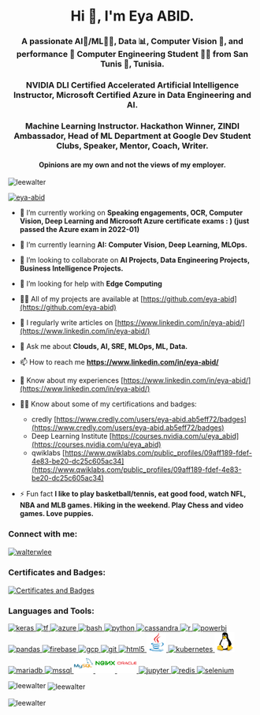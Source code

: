 <h1 align="center">Hi 👋, I'm Eya ABID.</h1>
<h3 align="center">A passionate AI🧠/ML👨‍💻, Data 📊, Computer Vision 🏴, and performance 💯 Computer Engineering Student 👨‍🔧 from San Tunis 🌉, Tunisia. </h3>
<h3 align="center">NVIDIA DLI Certified Accelerated Artificial Intelligence Instructor, Microsoft Certified Azure in Data Engineering and AI. </h3>
<h3 align="center">Machine Learning Instructor. Hackathon Winner, ZINDI Ambassador, Head of ML Department at Google Dev Student Clubs, Speaker, Mentor, Coach, Writer. </h3>
<h4 align="center">Opinions are my own and not the views of my employer.</h4>

<p align="left"> <img src="https://komarev.com/ghpvc/?username=leewalter&label=Profile%20views&color=0e75b6&style=flat" alt="leewalter" /> </p>

<p align="left"> <a href="https://github.com/eya-abid/github-profile-trophy"><img src="https://github-profile-trophy.vercel.app/?username=eya-abid" alt="eya-abid" /></a> </p>


- 🔭 I’m currently working on **Speaking engagements, OCR, Computer Vision, Deep Learning and Microsoft Azure certificate exams : ) (just passed the Azure exam in 2022-01)** 

- 🌱 I’m currently learning **AI: Computer Vision, Deep Learning, MLOps.**

- 👯 I’m looking to collaborate on **AI Projects, Data Engineering Projects, Business Intelligence Projects.**

- 🤝 I’m looking for help with **Edge Computing**

- 👨‍💻 All of my projects are available at [https://github.com/eya-abid](https://github.com/eya-abid)

- 📝 I regularly write articles on [https://www.linkedin.com/in/eya-abid/](https://www.linkedin.com/in/eya-abid/)

- 💬 Ask me about **Clouds, AI, SRE, MLOps, ML, Data.**

- 📫 How to reach me **https://www.linkedin.com/in/eya-abid/**

- 📄 Know about my experiences [https://www.linkedin.com/in/eya-abid/](https://www.linkedin.com/in/eya-abid/)

- 🧑‍🎓 Know about some of my certifications and badges:
  - credly [https://www.credly.com/users/eya-abid.ab5eff72/badges](https://www.credly.com/users/eya-abid.ab5eff72/badges)
  - Deep Learning Institute [https://courses.nvidia.com/u/eya_abid](https://courses.nvidia.com/u/eya_abid)
  - qwiklabs [https://www.qwiklabs.com/public_profiles/09aff189-fdef-4e83-be20-dc25c605ac34](https://www.qwiklabs.com/public_profiles/09aff189-fdef-4e83-be20-dc25c605ac34) 


- ⚡ Fun fact **I like to play basketball/tennis, eat good food, watch NFL, NBA and MLB games. Hiking in the weekend. Play Chess and video games. Love puppies.**

<h3 align="left">Connect with me:</h3>
<p align="left">
<a href="https://linkedin.com/in/eya-abid" target="blank"><img align="center" src="https://raw.githubusercontent.com/rahuldkjain/github-profile-readme-generator/master/src/images/icons/Social/linked-in-alt.svg" alt="walterwlee" height="30" width="40" /></a>

<h3 align="left">Certificates and Badges:</h3>


<a href="https://github.com/eya-abid/leewalter/blob/main/aaa_001.png" target="blank"><img align="center" src="https://github.com/eya-abid/leewalter/blob/main/aaa_001.png" alt="Certificates and Badges" height="1200" width="1200" /></a>


<h3 align="left">Languages and Tools:</h3>
<p align="left"> <a href="https://keras.io" target="_blank"> <img src="https://upload.wikimedia.org/wikipedia/commons/a/ae/Keras_logo.svg" alt="keras" width="40" height="40"/> </a> 
  <a href="https://www.tensorflow.org" target="_blank"> 
<img src="https://upload.wikimedia.org/wikipedia/commons/thumb/2/2d/Tensorflow_logo.svg/800px-Tensorflow_logo.svg.png" alt="tf" width="40" height="40"/> </a> <a href="https://azure.microsoft.com/en-in/" target="_blank"> <img src="https://www.vectorlogo.zone/logos/microsoft_azure/microsoft_azure-icon.svg" alt="azure" width="40" height="40"/> </a> 
  <a href="https://www.gnu.org/software/bash/" target="_blank"> <img src="https://www.vectorlogo.zone/logos/gnu_bash/gnu_bash-icon.svg" alt="bash" width="40" height="40"/> </a>
  <a href="https://www.python.org" target="_blank"> <img src="https://upload.wikimedia.org/wikipedia/commons/c/c3/Python-logo-notext.svg" alt="python" width="40" height="40"/> </a> 
  <a href="https://cassandra.apache.org/" target="_blank"> <img src="https://www.vectorlogo.zone/logos/apache_cassandra/apache_cassandra-icon.svg" alt="cassandra" width="40" height="40"/> </a> 
  <a href="https://www.r-project.org" target="_blank"> <img src="https://r.analyticflow.com/en/cms/wp-content/themes/efprime_raf/images/feature_rlogo.png" alt="r" width="40" height="40"/> </a> 
  <a href="https://powerbi.microsoft.com/en-us/" target="_blank"> <img src="https://openbi.ch/wp-content/uploads/2021/02/6.-Power-BI-Consulting.png" alt="powerbi" width="40" height="40"/> </a> 
  <a href="https://pandas.pydata.org" target="_blank"> <img src="https://encrypted-tbn0.gstatic.com/images?q=tbn:ANd9GcQhWr5uMK-AXyQ7_w6oRIitOmKozpVTK5XV3Q&usqp=CAU" alt="pandas" width="40" height="40"/> </a>
  <a href="https://firebase.google.com/" target="_blank"> <img src="https://www.vectorlogo.zone/logos/firebase/firebase-icon.svg" alt="firebase" width="40" height="40"/> </a> 
  <a href="https://cloud.google.com" target="_blank"> <img src="https://www.vectorlogo.zone/logos/google_cloud/google_cloud-icon.svg" alt="gcp" width="40" height="40"/> </a> 
  <a href="https://git-scm.com" target="_blank"> <img src="https://git-scm.com/images/logos/logomark-black@2x.png" alt="git" width="40" height="40"/> </a> 
  <a href="https://www.mathworks.com/products/matlab.html" target="_blank"> <img src="https://www.mathworks.com/matlabcentral/communitycontests/uploaded_files/159/image.png" alt="html5" width="40" height="40"/> </a> <a href="https://www.java.com" target="_blank"> <img src="https://raw.githubusercontent.com/devicons/devicon/master/icons/java/java-original.svg" alt="java" width="40" height="40"/> </a>
   <a href="https://kubernetes.io" target="_blank"> <img src="https://www.vectorlogo.zone/logos/kubernetes/kubernetes-icon.svg" alt="kubernetes" width="40" height="40"/> </a>
  <a href="https://www.linux.org/" target="_blank"> <img src="https://raw.githubusercontent.com/devicons/devicon/master/icons/linux/linux-original.svg" alt="linux" width="40" height="40"/> </a> 
  <a href="https://mariadb.org/" target="_blank"> <img src="https://www.vectorlogo.zone/logos/mariadb/mariadb-icon.svg" alt="mariadb" width="40" height="40"/> </a> <a href="https://www.microsoft.com/en-us/sql-server" target="_blank"> <img src="https://www.svgrepo.com/show/303229/microsoft-sql-server-logo.svg" alt="mssql" width="40" height="40"/> </a>
  <a href="https://www.mysql.com/" target="_blank"> <img src="https://raw.githubusercontent.com/devicons/devicon/master/icons/mysql/mysql-original-wordmark.svg" alt="mysql" width="40" height="40"/> </a> 
  <a href="https://www.nginx.com" target="_blank"> <img src="https://raw.githubusercontent.com/devicons/devicon/master/icons/nginx/nginx-original.svg" alt="nginx" width="40" height="40"/> </a>
  <a href="https://www.oracle.com/" target="_blank"> <img src="https://raw.githubusercontent.com/devicons/devicon/master/icons/oracle/oracle-original.svg" alt="oracle" width="40" height="40"/> </a> 
  <a href="https://jupyter.org" target="_blank"> <img src="https://technology.amis.nl/wp-content/uploads/2020/11/image-27.png" alt="jupyter" width="40" height="40"/> </a> 
  <a href="https://colab.research.google.com" target="_blank"> <img src="https://colab.research.google.com/img/colab_favicon_256px.png" alt="redis" width="40" height="40"/>  
  <a href="https://www.selenium.dev" target="_blank"> <img src="https://raw.githubusercontent.com/detain/svg-logos/780f25886640cef088af994181646db2f6b1a3f8/svg/selenium-logo.svg" alt="selenium" width="40" height="40"/> </a> 
   </p>

<p><img align="left" src="https://github-readme-stats.vercel.app/api/top-langs?username=eya-abid&show_icons=true&locale=en&layout=compact" alt="leewalter" /></p>

<p>&nbsp;<img align="center" src="https://github-readme-stats.vercel.app/api?username=eya-abid&show_icons=true&locale=en" alt="leewalter" /></p>

<p><img align="center" src="https://github-readme-streak-stats.herokuapp.com/?user=eya-abid&" alt="leewalter" /></p>

